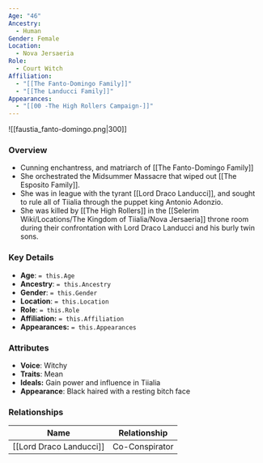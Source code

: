 ```yaml
---
Age: "46"
Ancestry:
  - Human
Gender: Female
Location:
  - Nova Jersaeria
Role:
  - Court Witch
Affiliation:
  - "[[The Fanto-Domingo Family]]"
  - "[[The Landucci Family]]"
Appearances:
  - "[[00 -The High Rollers Campaign-]]"
---
```


![[faustia_fanto-domingo.png|300]]

### Overview
- Cunning enchantress, and matriarch of [[The Fanto-Domingo Family]]
- She orchestrated the Midsummer Massacre that wiped out [[The Esposito Family]].
- She was in league with the tyrant [[Lord Draco Landucci]], and sought to rule all of Tiialia through the puppet king Antonio Adonzio.
- She was killed by [[The High Rollers]] in the [[Selerim Wiki/Locations/The Kingdom of Tiialia/Nova Jersaeria]] throne room during their confrontation with Lord Draco Landucci and his burly twin sons.

### Key Details
- **Age**: `= this.Age`
- **Ancestry**: `= this.Ancestry`
- **Gender**: `= this.Gender`
- **Location**: `= this.Location`
- **Role**: `= this.Role`
- **Affiliation:** `= this.Affiliation`
- **Appearances:** `= this.Appearances`

### Attributes
- **Voice**: Witchy
- **Traits**: Mean
- **Ideals:** Gain power and influence in Tiialia
- **Appearance**: Black haired with a resting bitch face

### Relationships

| Name                    | Relationship   |
| ----------------------- | -------------- |
| [[Lord Draco Landucci]] | Co-Conspirator |
